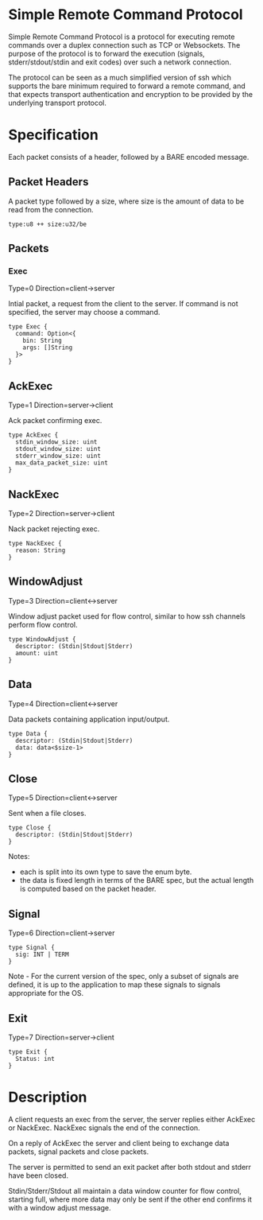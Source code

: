 # Simple Remote Command Protocol

Simple Remote Command Protocol is a protocol for executing remote commands
over a duplex connection such as TCP or Websockets. The purpose of the protocol
is to forward the execution (signals, stderr/stdout/stdin and exit codes) over
such a network connection.

The protocol can be seen as a much simplified version of ssh which supports
the bare minimum required to forward a remote command, and that expects transport
authentication and encryption to be provided by the underlying transport protocol.

# Specification


Each packet consists of a header, followed by a BARE encoded message.


## Packet Headers

A packet type followed by a size, where size is the amount of data to be read from the connection.

``` type:u8 ++ size:u32/be  ```

## Packets

### Exec

Type=0
Direction=client->server

Intial packet, a request from the client to the server. If command is not specified, the server may 
choose a command.

```
type Exec {
  command: Option<{
    bin: String
    args: []String
  }>
}
```

## AckExec

Type=1
Direction=server->client

Ack packet confirming exec.

```
type AckExec {
  stdin_window_size: uint
  stdout_window_size: uint
  stderr_window_size: uint
  max_data_packet_size: uint
}
```

## NackExec

Type=2
Direction=server->client

Nack packet rejecting exec.


```
type NackExec {
  reason: String
}
```

## WindowAdjust

Type=3
Direction=client<->server

Window adjust packet used for flow control, similar to how ssh channels perform flow control.

```
type WindowAdjust {
  descriptor: (Stdin|Stdout|Stderr)
  amount: uint
}
```

## Data

Type=4
Direction=client<->server

Data packets containing application input/output.

```
type Data {
  descriptor: (Stdin|Stdout|Stderr)
  data: data<$size-1>
}
```

## Close

Type=5
Direction=client<->server

Sent when a file closes.

```
type Close {
  descriptor: (Stdin|Stdout|Stderr)
}
```

Notes:
 - each is split into its own type to save the enum byte.
 - the data is fixed length in terms of the BARE spec, but the actual length is computed based on the packet header.

## Signal

Type=6
Direction=client->server

```
type Signal {
  sig: INT | TERM
}
```

Note - For the current version of the spec, only a subset of signals are defined, it is up to the application
to map these signals to signals appropriate for the OS.

## Exit

Type=7
Direction=server->client

```
type Exit {
  Status: int
}
```

# Description

A client requests an exec from the server, the server replies either AckExec or NackExec. NackExec signals
the end of the connection.

On a reply of AckExec the server and client being to exchange data packets, signal packets and close packets. 

The server is permitted to send an exit packet after both stdout and stderr have been closed.

Stdin/Stderr/Stdout all maintain a data window counter for flow control, starting full, where more data may only be sent if the other end confirms it with a window adjust message.